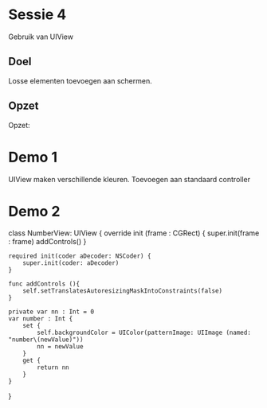 # Sessie 4
Gebruik van UIView

## Doel
Losse elementen toevoegen aan schermen.

## Opzet

Opzet:

# Demo 1
UIView maken verschillende kleuren. Toevoegen aan standaard controller

# Demo 2
class NumberView: UIView {
    override init (frame : CGRect) {
        super.init(frame : frame)
        addControls()
    }
        
    required init(coder aDecoder: NSCoder) {
        super.init(coder: aDecoder)
    }
    
    func addControls (){
        self.setTranslatesAutoresizingMaskIntoConstraints(false)
    }
    
    private var nn : Int = 0
    var number : Int {
        set {
            self.backgroundColor = UIColor(patternImage: UIImage (named: "number\(newValue)"))
            nn = newValue
        }
        get {
            return nn
        }
    }
    
}       

